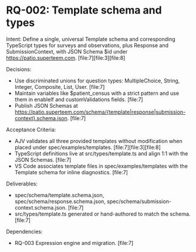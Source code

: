 # RQ-002: Template schema and types

Intent:
Define a single, universal Template schema and corresponding TypeScript types for surveys and observations, plus Response and SubmissionContext, with JSON Schema $id under https://patio.superteem.com. [file:7][file:3][file:8]

Decisions:

- Use discriminated unions for question types: MultipleChoice, String, Integer, Composite, List, User. [file:7]
- Maintain variables like $patient_census with a strict pattern and use them in enableIf and customValidations fields. [file:7]
- Publish JSON Schemas at https://patio.superteem.com/schema/{template|response|submission-context}.schema.json. [file:7]

Acceptance Criteria:

- AJV validates all three provided templates without modification when placed under spec/examples/templates. [file:7][file:3][file:8]
- TypeScript definitions live at src/types/template.ts and align 1:1 with the JSON Schemas. [file:7]
- VS Code associates template files in spec/examples/templates with the Template schema for inline diagnostics. [file:7]

Deliverables:

- spec/schema/template.schema.json, spec/schema/response.schema.json, spec/schema/submission-context.schema.json. [file:7]
- src/types/template.ts generated or hand-authored to match the schema. [file:7]

Dependencies:

- RQ-003 Expression engine and migration. [file:7]
